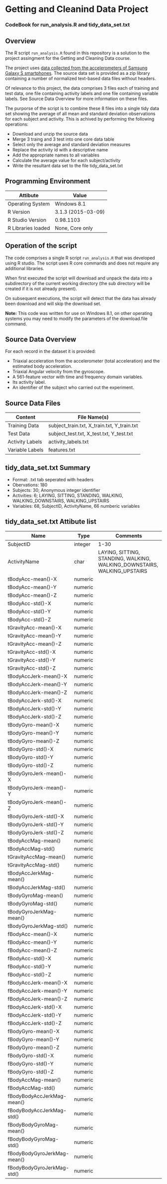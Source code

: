
# Getting and Cleanind Data Project
### CodeBook for run_analysis.R and tidy_data_set.txt

## Overview
The R script `run_analysis.R` found in this repository is a solution to the project assingment for the Getting and Cleaning Data course.  

The project uses [data collected from the accelerometers of Samsung Galaxy S smartphones](http://archive.ics.uci.edu/ml/datasets/Human+Activity+Recognition+Using+Smartphones). The source data set is provided as a zip library containing a number of normalized text-based data files without headers. 

Of relevance to this project, the data comprises 3 files each of training and test data, one file containing activity labels and one file containing variable labels. See Source Data Overview for more information on these files.

The purporse of the script is to combine these 8 files into a single tidy data set showing the average of all mean and standard deviation observations for each subject and activity. This is achived by performing the following operations:

- Download and unzip the source data
- Merge 3 traing and 3 test into one core data table
- Select only the average and standard deviation measures
- Replace the activity id with a descriptive name
- Add the appropriate names to all variables
- Calculate the average value for each subject/activity
- Write the resultant data set to the file tidy_data_set.txt

## Programming Environment

| Attibute            | Value          |
| ------------------- | -------------- |
| Operating System | Windows 8.1 |
| R Version | 3.1.3 (2015-03-09) |
| R Studio Version | 0.98.1103 |
| R Libraries loaded | None, Core only |


## Operation of the script

The code comprises a single R script `run_analysis.R` that was developed using R studio. The script uses R core commands and does not require any additional libraries.

When first executed the script will download and unpack the data into a subdirectory of the current working directory (the sub directory will be created if it is not already present). 

On subsequent executions, the script will detect that the data has already been download and will skip the download set.

**Note:** This code was written for use on Windows 8.1, on other operating systems you may need to modify the parameters of the download.file command.


## Source Data Overview

For each record in the dataset it is provided: 
- Triaxial acceleration from the accelerometer (total acceleration) and the estimated body acceleration. 
- Triaxial Angular velocity from the gyroscope. 
- A 561-feature vector with time and frequency domain variables. 
- Its activity label. 
- An identifier of the subject who carried out the experiment.

## Source Data Files

| Content         | File Name(s)                              |
| --------------- | ----------------------------------------- |
| Training Data | subject_train.txt, X_train.txt, Y_train.txt |
| Test Data | subject_test.txt, X_test.txt, Y_test.txt |
| Activity Labels | activity_labels.txt |
| Variable Labels | features.txt |


## tidy_data_set.txt Summary

- Format: .txt tab seperated with headers
- Obervations: 180
- Subjects: 30; Anonymous integer identifier
- Activities: 6; LAYING, SITTING, STANDING, WALKING, WALKING_DOWNSTAIRS, WALKING_UPSTAIRS
- Variables: 68, SubjectID, ActivityName, 66 numberic variables

## tidy_data_set.txt Attibute list

| Name                | Type    | Comments                       |
| ------------------- | ------- |----------------------------------- |
| SubjectID  | integer | 1-30 |
|ActivityName | char | LAYING, SITTING, STANDING, WALKING, WALKING_DOWNSTAIRS, WALKING_UPSTAIRS |
|tBodyAcc-mean()-X | numeric||
|tBodyAcc-mean()-Y | numeric||
|tBodyAcc-mean()-Z | numeric||
|tBodyAcc-std()-X | numeric||
|tBodyAcc-std()-Y | numeric||
|tBodyAcc-std()-Z | numeric||
|tGravityAcc-mean()-X | numeric||
|tGravityAcc-mean()-Y | numeric||
|tGravityAcc-mean()-Z | numeric||
|tGravityAcc-std()-X | numeric||
|tGravityAcc-std()-Y | numeric||
|tGravityAcc-std()-Z | numeric||
|tBodyAccJerk-mean()-X | numeric||
|tBodyAccJerk-mean()-Y | numeric||
|tBodyAccJerk-mean()-Z | numeric||
|tBodyAccJerk-std()-X | numeric||
|tBodyAccJerk-std()-Y | numeric||
|tBodyAccJerk-std()-Z | numeric||
|tBodyGyro-mean()-X | numeric||
|tBodyGyro-mean()-Y | numeric||
|tBodyGyro-mean()-Z | numeric||
|tBodyGyro-std()-X | numeric||
|tBodyGyro-std()-Y | numeric||
|tBodyGyro-std()-Z | numeric||
|tBodyGyroJerk-mean()-X | numeric||
|tBodyGyroJerk-mean()-Y | numeric||
|tBodyGyroJerk-mean()-Z | numeric||
|tBodyGyroJerk-std()-X | numeric||
|tBodyGyroJerk-std()-Y | numeric||
|tBodyGyroJerk-std()-Z | numeric||
|tBodyAccMag-mean() | numeric||
|tBodyAccMag-std() | numeric||
|tGravityAccMag-mean() | numeric||
|tGravityAccMag-std() | numeric||
|tBodyAccJerkMag-mean() | numeric||
|tBodyAccJerkMag-std() | numeric||
|tBodyGyroMag-mean() | numeric||
|tBodyGyroMag-std() | numeric||
|tBodyGyroJerkMag-mean() | numeric||
|tBodyGyroJerkMag-std() | numeric||
|fBodyAcc-mean()-X | numeric||
|fBodyAcc-mean()-Y | numeric||
|fBodyAcc-mean()-Z | numeric||
|fBodyAcc-std()-X | numeric||
|fBodyAcc-std()-Y | numeric||
|fBodyAcc-std()-Z | numeric||
|fBodyAccJerk-mean()-X | numeric||
|fBodyAccJerk-mean()-Y | numeric||
|fBodyAccJerk-mean()-Z | numeric||
|fBodyAccJerk-std()-X | numeric||
|fBodyAccJerk-std()-Y | numeric||
|fBodyAccJerk-std()-Z | numeric||
|fBodyGyro-mean()-X | numeric||
|fBodyGyro-mean()-Y | numeric||
|fBodyGyro-mean()-Z | numeric||
|fBodyGyro-std()-X | numeric||
|fBodyGyro-std()-Y | numeric||
|fBodyGyro-std()-Z | numeric||
|fBodyAccMag-mean() | numeric||
|fBodyAccMag-std() | numeric||
|fBodyBodyAccJerkMag-mean() | numeric||
|fBodyBodyAccJerkMag-std() | numeric||
|fBodyBodyGyroMag-mean() | numeric||
|fBodyBodyGyroMag-std() | numeric||
|fBodyBodyGyroJerkMag-mean() | numeric||
|fBodyBodyGyroJerkMag-std() | numeric||

